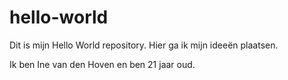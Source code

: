 # hello-world
Dit is mijn Hello World repository. Hier ga ik mijn ideeën plaatsen.

Ik ben Ine van den Hoven en ben 21 jaar oud.
